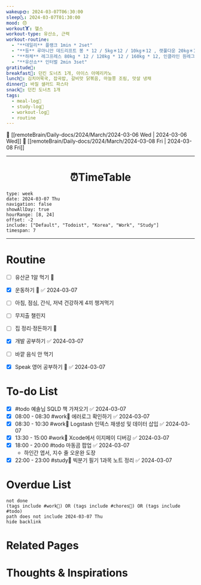 ```yaml
---
wakeup🌞: 2024-03-07T06:30:00
sleep🌜: 2024-03-07T01:30:00
mood: 😞
workout🏋️: 헬스
workout-type: 유산소, 근력
workout-routine:
  - "**데일리** 플랭크 1min * 2set"
  - "**등** 루마니안 데드리프트 봉 * 12 / 5kg＊12 / 10kg＊12 , 랫풀다운 20kg＊12 / 25kg * 12 * 2set"
  - "**하체** 레그프레스 80kg * 12 / 120kg * 12 / 160kg * 12, 인클라인 원레그 데드리프트 봉 * 12 "
  - "**유산소** 인터벌 2min 3set"
gratitude🙏: 
breakfast🍳: 던킨 도너츠 1개, 아이스 아메리카노
lunch🍚: 김치어묵국, 잡곡밥, 갈비맛 닭볶음, 마늘쫑 조림, 맛살 냉채
dinner🥗: 바질 샐러드 파스타
snack🍬: 던킨 도너츠 1개
tags:
  - meal-log📝
  - study-log📓
  - workout-log💪
  - routine
---
```


🔺 [[remoteBrain/Daily-docs/2024/March/2024-03-06 Wed | 2024-03-06 Wed]]
🔻 [[remoteBrain/Daily-docs/2024/March/2024-03-08 Fri | 2024-03-08 Fri]]
___
<h1> <center>⏰TimeTable </center> </h1>

```gEvent
type: week
date: 2024-03-07 Thu
navigation: false
showAllDay: true
hourRange: [8, 24]
offset: -2
include: ["Default", "Todoist", "Korea", "Work", "Study"]
timespan: 7
```

--- 


# Routine 

- [ ] 유산균 1알 먹기 🔼 
- [x] 운동하기 🔼 ✅ 2024-03-07
- [ ] 아침, 점심, 간식, 저녁 건강하게 4끼 챙겨먹기
- [ ] 무지출 챌린지 
- [ ] 집 정리·정돈하기 🔼
- [x] 개발 공부하기 ✅ 2024-03-07
- [ ] 바깥 음식 안 먹기 
- [x] Speak 영어 공부하기 🔼 ✅ 2024-03-07


# To-do List

- [x] #todo 예솔님 SQLD 책 가져오기 ✅ 2024-03-07
- [x] 08:00 - 08:30 #work💼 에러로그 확인하기 ✅ 2024-03-07
- [x] 08:30 - 10:30 #work💼 Logstash 인덱스 재생성 및 데이터 삽입 ✅ 2024-03-07
- [x] 13:30 - 15:00 #work💼 Xcode에서 이지페이 디버깅 ✅ 2024-03-07
- [x] 18:00 - 20:00 #todo 마동곰 팝업 ✅ 2024-03-07
	- 하인간 엽서, 지수 줄 오운완 도장
- [x] 22:00 - 23:00 #study📓 빅분기 필기 1과목 노트 정리 ✅ 2024-03-07

# Overdue List
```tasks
not done
(tags include #work💼) OR (tags include #chores🧺) OR (tags include #todo)
path does not include 2024-03-07 Thu
hide backlink
```

# Related Pages



# Thoughts & Inspirations

